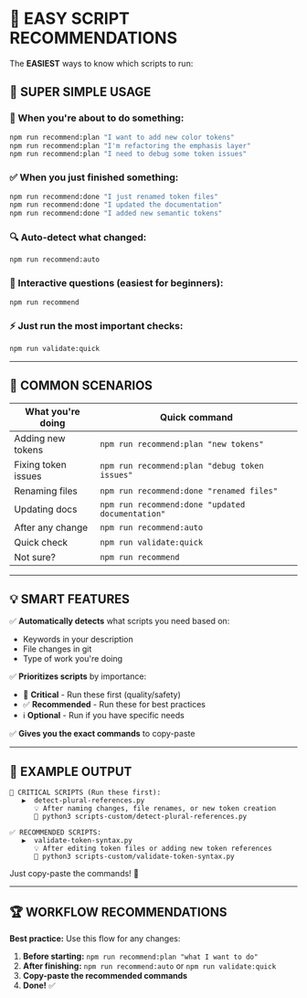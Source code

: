 # 🤖 EASY SCRIPT RECOMMENDATIONS

The **EASIEST** ways to know which scripts to run:

## 🚀 **SUPER SIMPLE USAGE**

### **🎯 When you're about to do something:**
```bash
npm run recommend:plan "I want to add new color tokens"
npm run recommend:plan "I'm refactoring the emphasis layer"
npm run recommend:plan "I need to debug some token issues"
```

### **✅ When you just finished something:**
```bash
npm run recommend:done "I just renamed token files"
npm run recommend:done "I updated the documentation"
npm run recommend:done "I added new semantic tokens"
```

### **🔍 Auto-detect what changed:**
```bash
npm run recommend:auto
```

### **💬 Interactive questions (easiest for beginners):**
```bash
npm run recommend
```

### **⚡ Just run the most important checks:**
```bash
npm run validate:quick
```

---

## 🎯 **COMMON SCENARIOS**

| **What you're doing** | **Quick command** |
|---------------------|------------------|
| Adding new tokens | `npm run recommend:plan "new tokens"` |
| Fixing token issues | `npm run recommend:plan "debug token issues"` |
| Renaming files | `npm run recommend:done "renamed files"` |
| Updating docs | `npm run recommend:done "updated documentation"` |
| After any change | `npm run recommend:auto` |
| Quick check | `npm run validate:quick` |
| Not sure? | `npm run recommend` |

---

## 💡 **SMART FEATURES**

✅ **Automatically detects** what scripts you need based on:
- Keywords in your description
- File changes in git
- Type of work you're doing

✅ **Prioritizes scripts** by importance:
- 🚨 **Critical** - Run these first (quality/safety)
- ✅ **Recommended** - Run these for best practices
- ℹ️ **Optional** - Run if you have specific needs

✅ **Gives you the exact commands** to copy-paste

---

## 🔧 **EXAMPLE OUTPUT**

```
🚨 CRITICAL SCRIPTS (Run these first):
   ▶️  detect-plural-references.py
      💡 After naming changes, file renames, or new token creation
      🔧 python3 scripts-custom/detect-plural-references.py

✅ RECOMMENDED SCRIPTS:
   ▶️  validate-token-syntax.py
      💡 After editing token files or adding new token references
      🔧 python3 scripts-custom/validate-token-syntax.py
```

Just copy-paste the commands! 🎯

---

## 🏆 **WORKFLOW RECOMMENDATIONS**

**Best practice:** Use this flow for any changes:

1. **Before starting:** `npm run recommend:plan "what I want to do"`
2. **After finishing:** `npm run recommend:auto` or `npm run validate:quick`
3. **Copy-paste the recommended commands**
4. **Done!** ✅

